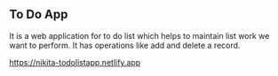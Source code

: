 ## To Do App 

It is a web application for to do list which helps to maintain list work we want to perform. It has operations like add and delete a record. 

https://nikita-todolistapp.netlify.app
